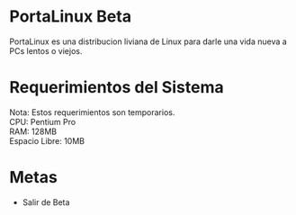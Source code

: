 # PortaLinux Beta
PortaLinux es una distribucion liviana de Linux para darle una vida nueva a PCs lentos o viejos.
# Requerimientos del Sistema
Nota: Estos requerimientos son temporarios.<br />
CPU: Pentium Pro<br />
RAM: 128MB<br />
Espacio Libre: 10MB

# Metas

- Salir de Beta
